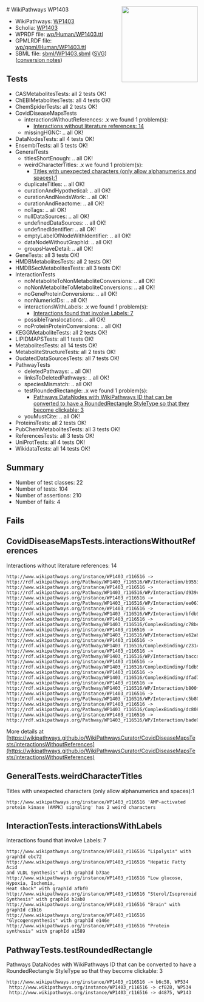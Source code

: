 <img style="float: right; width: 200px" src="../logo.png" />
# WikiPathways WP1403

* WikiPathways: [WP1403](https://identifiers.org/wikipathways:WP1403)
* Scholia: [WP1403](https://scholia.toolforge.org/wikipathways/WP1403)
* WPRDF file: [wp/Human/WP1403.ttl](../wp/Human/WP1403.ttl)
* GPMLRDF file: [wp/gpml/Human/WP1403.ttl](../wp/gpml/Human/WP1403.ttl)
* SBML file: [sbml/WP1403.sbml](../sbml/WP1403.sbml) ([SVG](../sbml/WP1403.svg)) ([conversion notes](../sbml/WP1403.txt))

## Tests
* CASMetabolitesTests: all 2 tests OK!
* ChEBIMetabolitesTests: all 4 tests OK!
* ChemSpiderTests: all 2 tests OK!
* CovidDiseaseMapsTests
    * interactionsWithoutReferences: .x we found 1 problem(s):
        * [Interactions without literature references: 14](#9701cce5)
    * missingHGNC: .. all OK!
* DataNodesTests: all 4 tests OK!
* EnsemblTests: all 5 tests OK!
* GeneralTests
    * titlesShortEnough: .. all OK!
    * weirdCharacterTitles: .x we found 1 problem(s):
        * [Titles with unexpected characters (only allow alphanumerics and spaces):1](#fda87b3f)
    * duplicateTitles: .. all OK!
    * curationAndHypothetical: .. all OK!
    * curationAndNeedsWork: .. all OK!
    * curationAndReactome: .. all OK!
    * noTags: .. all OK!
    * nullDataSources: .. all OK!
    * undefinedDataSources: .. all OK!
    * undefinedIdentifier: .. all OK!
    * emptyLabelOfNodeWithIdentifier: .. all OK!
    * dataNodeWithoutGraphId: .. all OK!
    * groupsHaveDetail: .. all OK!
* GeneTests: all 3 tests OK!
* HMDBMetabolitesTests: all 2 tests OK!
* HMDBSecMetabolitesTests: all 3 tests OK!
* InteractionTests
    * noMetaboliteToNonMetaboliteConversions: .. all OK!
    * noNonMetaboliteToMetaboliteConversions: .. all OK!
    * noGeneProteinConversions: .. all OK!
    * nonNumericIDs: .. all OK!
    * interactionsWithLabels: .x we found 1 problem(s):
        * [Interactions found that involve Labels: 7](#630d267e)
    * possibleTranslocations: .. all OK!
    * noProteinProteinConversions: .. all OK!
* KEGGMetaboliteTests: all 2 tests OK!
* LIPIDMAPSTests: all 1 tests OK!
* MetabolitesTests: all 14 tests OK!
* MetaboliteStructureTests: all 2 tests OK!
* OudatedDataSourcesTests: all 7 tests OK!
* PathwayTests
    * deletedPathways: .. all OK!
    * linksToDeletedPathways: .. all OK!
    * speciesMismatch: .. all OK!
    * testRoundedRectangle: .x we found 1 problem(s):
        * [Pathways DataNodes with WikiPathways ID that can be converted to have a RoundedRectangle StyleType so that they become clickable: 3](#9fbad3cd)
    * youMustCite: .. all OK!
* ProteinsTests: all 2 tests OK!
* PubChemMetabolitesTests: all 3 tests OK!
* ReferencesTests: all 3 tests OK!
* UniProtTests: all 4 tests OK!
* WikidataTests: all 14 tests OK!


## Summary

* Number of test classes: 22
* Number of tests: 104
* Number of assertions: 210
* Number of fails: 4

## Fails

<a name="9701cce5" />

## CovidDiseaseMapsTests.interactionsWithoutReferences

Interactions without literature references: 14
```
http://www.wikipathways.org/instance/WP1403_r116516 -> http://rdf.wikipathways.org/Pathway/WP1403_r116516/WP/Interaction/b9553
http://www.wikipathways.org/instance/WP1403_r116516 -> http://rdf.wikipathways.org/Pathway/WP1403_r116516/WP/Interaction/d939c
http://www.wikipathways.org/instance/WP1403_r116516 -> http://rdf.wikipathways.org/Pathway/WP1403_r116516/WP/Interaction/ee061
http://www.wikipathways.org/instance/WP1403_r116516 -> http://rdf.wikipathways.org/Pathway/WP1403_r116516/WP/Interaction/bfdb9
http://www.wikipathways.org/instance/WP1403_r116516 -> http://rdf.wikipathways.org/Pathway/WP1403_r116516/ComplexBinding/c78be
http://www.wikipathways.org/instance/WP1403_r116516 -> http://rdf.wikipathways.org/Pathway/WP1403_r116516/WP/Interaction/e62ab
http://www.wikipathways.org/instance/WP1403_r116516 -> http://rdf.wikipathways.org/Pathway/WP1403_r116516/ComplexBinding/c2314
http://www.wikipathways.org/instance/WP1403_r116516 -> http://rdf.wikipathways.org/Pathway/WP1403_r116516/WP/Interaction/bacca
http://www.wikipathways.org/instance/WP1403_r116516 -> http://rdf.wikipathways.org/Pathway/WP1403_r116516/ComplexBinding/f1db5
http://www.wikipathways.org/instance/WP1403_r116516 -> http://rdf.wikipathways.org/Pathway/WP1403_r116516/ComplexBinding/dfad7
http://www.wikipathways.org/instance/WP1403_r116516 -> http://rdf.wikipathways.org/Pathway/WP1403_r116516/WP/Interaction/b800f
http://www.wikipathways.org/instance/WP1403_r116516 -> http://rdf.wikipathways.org/Pathway/WP1403_r116516/WP/Interaction/c5b80
http://www.wikipathways.org/instance/WP1403_r116516 -> http://rdf.wikipathways.org/Pathway/WP1403_r116516/ComplexBinding/dc808
http://www.wikipathways.org/instance/WP1403_r116516 -> http://rdf.wikipathways.org/Pathway/WP1403_r116516/WP/Interaction/bade9
```

More details at [https://wikipathways.github.io/WikiPathwaysCurator/CovidDiseaseMapsTests/interactionsWithoutReferences](https://wikipathways.github.io/WikiPathwaysCurator/CovidDiseaseMapsTests/interactionsWithoutReferences)

<a name="fda87b3f" />

## GeneralTests.weirdCharacterTitles

Titles with unexpected characters (only allow alphanumerics and spaces):1
```
http://www.wikipathways.org/instance/WP1403_r116516 'AMP-activated protein kinase (AMPK) signaling' has 2 weird characters
```

<a name="630d267e" />

## InteractionTests.interactionsWithLabels

Interactions found that involve Labels: 7
```
http://www.wikipathways.org/instance/WP1403_r116516 "Lipolysis" with graphId ebc72
http://www.wikipathways.org/instance/WP1403_r116516 "Hepatic Fatty Acid
and VLDL Synthesis" with graphId b73ae
http://www.wikipathways.org/instance/WP1403_r116516 "Low glucose,
Hypoxia, Ischemia,
Heat shock" with graphId afbf0
http://www.wikipathways.org/instance/WP1403_r116516 "Sterol/Isoprenoid
Synthesis" with graphId b2ab0
http://www.wikipathways.org/instance/WP1403_r116516 "Brain" with graphId c1b16
http://www.wikipathways.org/instance/WP1403_r116516 "Glycogensynthesis" with graphId e146e
http://www.wikipathways.org/instance/WP1403_r116516 "Protein synthesis" with graphId a1589
```

<a name="9fbad3cd" />

## PathwayTests.testRoundedRectangle

Pathways DataNodes with WikiPathways ID that can be converted to have a RoundedRectangle StyleType so that they become clickable: 3
```
http://www.wikipathways.org/instance/WP1403_r116516 -> b6c58, WP534
 http://www.wikipathways.org/instance/WP1403_r116516 -> cf828, WP534
 http://www.wikipathways.org/instance/WP1403_r116516 -> d4875, WP143
 ```

